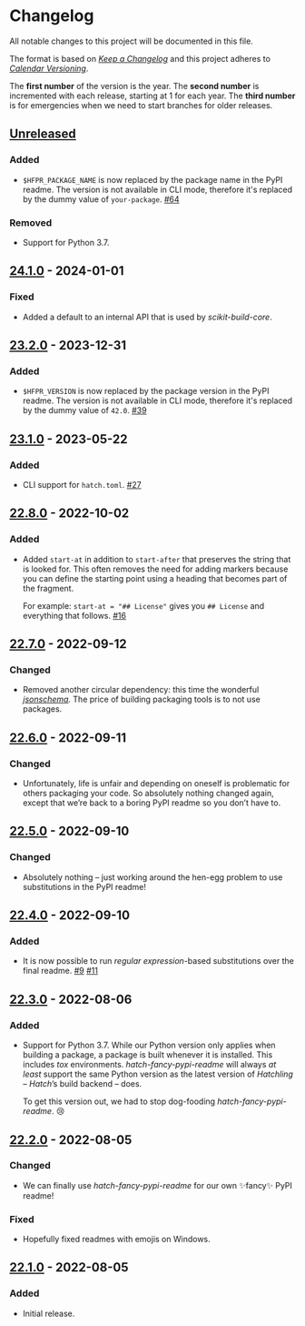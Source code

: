 # Changelog

All notable changes to this project will be documented in this file.

The format is based on [*Keep a Changelog*](https://keepachangelog.com/en/1.0.0/) and this project adheres to [*Calendar Versioning*](https://calver.org/).

The **first number** of the version is the year.
The **second number** is incremented with each release, starting at 1 for each year.
The **third number** is for emergencies when we need to start branches for older releases.

<!-- changelog follows -->


## [Unreleased](https://github.com/hynek/hatch-fancy-pypi-readme/compare/24.1.0...HEAD)

### Added

- `$HFPR_PACKAGE_NAME` is now replaced by the package name in the PyPI readme.
  The version is not available in CLI mode, therefore it's replaced by the dummy value of `your-package`.
  [#64](https://github.com/hynek/hatch-fancy-pypi-readme/pull/64)

### Removed

- Support for Python 3.7.


## [24.1.0](https://github.com/hynek/hatch-fancy-pypi-readme/compare/23.2.0...24.1.0) - 2024-01-01

### Fixed

- Added a default to an internal API that is used by *scikit-build-core*.


## [23.2.0](https://github.com/hynek/hatch-fancy-pypi-readme/compare/23.1.0...23.2.0) - 2023-12-31

### Added

- `$HFPR_VERSION` is now replaced by the package version in the PyPI readme.
  The version is not available in CLI mode, therefore it's replaced by the dummy value of `42.0`.
  [#39](https://github.com/hynek/hatch-fancy-pypi-readme/pull/39)


## [23.1.0](https://github.com/hynek/hatch-fancy-pypi-readme/compare/22.8.0...23.1.0) - 2023-05-22

### Added

- CLI support for `hatch.toml`.
  [#27](https://github.com/hynek/hatch-fancy-pypi-readme/issues/27)


## [22.8.0](https://github.com/hynek/hatch-fancy-pypi-readme/compare/22.7.0...22.8.0) - 2022-10-02

### Added

- Added `start-at` in addition to `start-after` that preserves the string that is looked for. This often removes the need for adding markers because you can define the starting point using a heading that becomes part of the fragment.

   For example: `start-at = "## License"` gives you `## License` and everything that follows.
   [#16](https://github.com/hynek/hatch-fancy-pypi-readme/issues/16)


## [22.7.0](https://github.com/hynek/hatch-fancy-pypi-readme/compare/22.6.0...22.7.0) - 2022-09-12

### Changed

- Removed another circular dependency: this time the wonderful [*jsonschema*](https://python-jsonschema.readthedocs.io/).
  The price of building packaging tools is to not use packages.


## [22.6.0](https://github.com/hynek/hatch-fancy-pypi-readme/compare/22.5.0...22.6.0) - 2022-09-11

### Changed

- Unfortunately, life is unfair and depending on oneself is problematic for others packaging your code.
  So absolutely nothing changed again, except that we’re back to a boring PyPI readme so you don’t have to.


## [22.5.0](https://github.com/hynek/hatch-fancy-pypi-readme/compare/22.4.0...22.5.0) - 2022-09-10

### Changed

- Absolutely nothing – just working around the hen-egg problem to use substitutions in the PyPI readme!


## [22.4.0](https://github.com/hynek/hatch-fancy-pypi-readme/compare/22.3.0...22.4.0) - 2022-09-10

### Added

- It is now possible to run *regular expression*-based substitutions over the final readme.
  [#9](https://github.com/hynek/hatch-fancy-pypi-readme/issues/9)
  [#11](https://github.com/hynek/hatch-fancy-pypi-readme/issues/11)


## [22.3.0](https://github.com/hynek/hatch-fancy-pypi-readme/compare/22.2.0...22.3.0) - 2022-08-06

### Added

- Support for Python 3.7.
  While our Python version only applies when building a package, a package is built whenever it is installed.
  This includes *tox* environments.
  *hatch-fancy-pypi-readme* will always *at least* support the same Python version as the latest version of *Hatchling* – *Hatch*’s build backend – does.

  To get this version out, we had to stop dog-fooding *hatch-fancy-pypi-readme*. 😢


## [22.2.0](https://github.com/hynek/hatch-fancy-pypi-readme/compare/22.1.0...22.2.0) - 2022-08-05

### Changed

- We can finally use *hatch-fancy-pypi-readme* for our own ✨fancy✨ PyPI readme!


### Fixed

- Hopefully fixed readmes with emojis on Windows.


## [22.1.0](https://github.com/hynek/hatch-fancy-pypi-readme/tree/22.1.0) - 2022-08-05

### Added

- Initial release.
